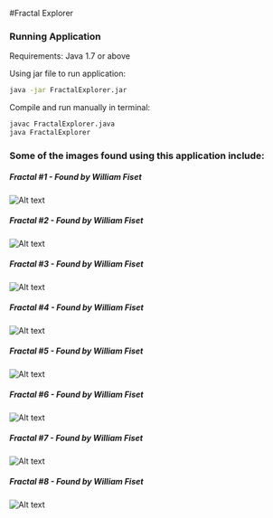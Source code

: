 #Fractal Explorer

### Running Application

Requirements: Java 1.7 or above

Using jar file to run application:
```bash
java -jar FractalExplorer.jar
```

Compile and run manually in terminal:
```bash
javac FractalExplorer.java
java FractalExplorer
```

### Some of the images found using this application include:

##### Fractal #1 - Found by William Fiset
![Alt text](https://raw.githubusercontent.com/williamfiset/FractalExplorer/master/fractalImages/F8.png "Fractal #1 - Found by William Fiset")

##### Fractal #2 - Found by William Fiset
![Alt text](https://raw.githubusercontent.com/williamfiset/FractalExplorer/master/fractalImages/F13.png "Fractal #2 - Found by William Fiset")

##### Fractal #3 - Found by William Fiset
![Alt text](https://raw.githubusercontent.com/williamfiset/FractalExplorer/master/fractalImages/F10.png "Fractal #3 - Found by William Fiset")

##### Fractal #4 - Found by William Fiset
![Alt text](https://raw.githubusercontent.com/williamfiset/FractalExplorer/master/fractalImages/F14.png "Fractal #4 - Found by William Fiset")

##### Fractal #5 - Found by William Fiset
![Alt text](https://raw.githubusercontent.com/williamfiset/FractalExplorer/master/fractalImages/F17.png "Fractal #5 - Found by William Fiset")

##### Fractal #6 - Found by William Fiset
![Alt text](https://raw.githubusercontent.com/williamfiset/FractalExplorer/master/fractalImages/F23.png "Fractal #6 - Found by William Fiset")

##### Fractal #7 - Found by William Fiset
![Alt text](https://raw.githubusercontent.com/williamfiset/FractalExplorer/master/fractalImages/F24.png "Fractal #7 - Found by William Fiset")

##### Fractal #8 - Found by William Fiset
![Alt text](https://raw.githubusercontent.com/williamfiset/FractalExplorer/master/fractalImages/F25.png "Fractal #8 - Found by William Fiset")

